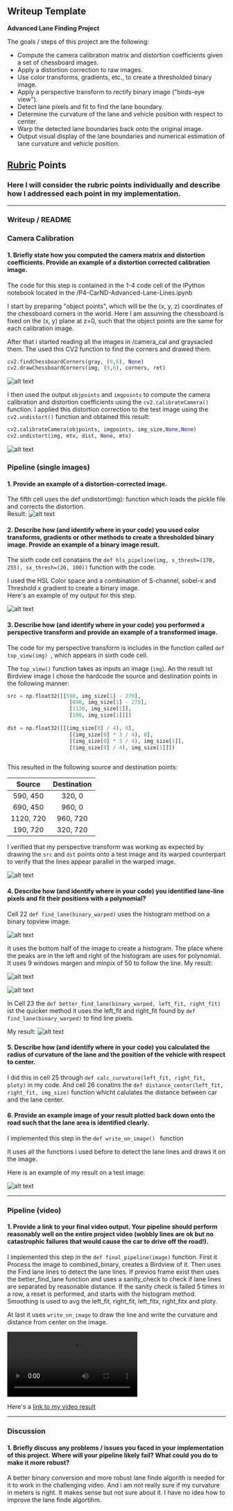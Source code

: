 ## Writeup Template

**Advanced Lane Finding Project**

The goals / steps of this project are the following:

* Compute the camera calibration matrix and distortion coefficients given a set of chessboard images.
* Apply a distortion correction to raw images.
* Use color transforms, gradients, etc., to create a thresholded binary image.
* Apply a perspective transform to rectify binary image ("birds-eye view").
* Detect lane pixels and fit to find the lane boundary.
* Determine the curvature of the lane and vehicle position with respect to center.
* Warp the detected lane boundaries back onto the original image.
* Output visual display of the lane boundaries and numerical estimation of lane curvature and vehicle position.

[//]: # (Image References)

[image0]: ./output_images/camera_cal/13.jpg "Corners"
[image1]: ./output_images/undistorted.png "Undistorted"
[image2]: ./output_images/undistorted2.png "Undistorted 2"

[image3]: ./output_images/binary.png "Warp Example"

[image4]: ./output_images/warp.png "Warp Example"
[image5]: ./output_images/better_find_lane.png "Fit Visual"
[image6]: ./output_images/lane_line.png "Output"

[image7]: ./output_images/warp_bianry.png "Binary Warp"
[image8]: ./output_images/histogram.png "Histogram"
[image9]: ./output_images/find_lane.png "find_lane"

[video1]: ./output.mp4 "Video"

## [Rubric](https://review.udacity.com/#!/rubrics/571/view) Points

### Here I will consider the rubric points individually and describe how I addressed each point in my implementation.  

---

### Writeup / README

### Camera Calibration

#### 1. Briefly state how you computed the camera matrix and distortion coefficients. Provide an example of a distortion corrected calibration image.

The code for this step is contained in the 1-4 code cell of the IPython notebook located in the /P4-CarND-Advanced-Lane-Lines.ipynb 


I start by preparing "object points", which will be the (x, y, z) coordinates of the chessboard corners in the world. Here I am assuming the chessboard is fixed on the (x, y) plane at z=0, such that the object points are the same for each calibration image.

After that i started reading all the images in /camera_cal and graysacled them. The used this CV2 function to find the corners 
and drawed them.

```python
cv2.findChessboardCorners(gray, (9,6), None)
cv2.drawChessboardCorners(img, (9,6), corners, ret)
```
![alt text][image0]


I then used the output `objpoints` and `imgpoints` to compute the camera calibration and distortion coefficients using the `cv2.calibrateCamera()` function.  I applied this distortion correction to the test image using the `cv2.undistort()` function and obtained this result: 

```python
cv2.calibrateCamera(objpoints, imgpoints, img_size,None,None)
cv2.undistort(img, mtx, dist, None, mtx)
```

![alt text][image1]

### Pipeline (single images)

#### 1. Provide an example of a distortion-corrected image.

The fifth cell uses the def undistort(img): function which loads the pickle file and corrects the distortion.  
Result: ![alt text][image2]

#### 2. Describe how (and identify where in your code) you used color transforms, gradients or other methods to create a thresholded binary image.  Provide an example of a binary image result.
The sixth code cell conatains the `def hls_pipeline(img, s_thresh=(170, 255), sx_thresh=(20, 100))` function with the code.

I used the HSL Color space and a combination of S-channel, sobel-x and Threshold x gradient to create a binary image.  
Here's an example of my output for this step.

![alt text][image3]

#### 3. Describe how (and identify where in your code) you performed a perspective transform and provide an example of a transformed image.


The code for my perspective transform is includes in the function called `def top_view(img) `, which appears in sixth code cell.

The `top_view()` function takes as inputs an image (`img`). An the result ist Birdview image 
I chose the hardcode the source and destination points in the following manner:

```python
src = np.float32([[590, img_size[1] - 270], 
					[690, img_size[1] - 270], 
					[1120, img_size[1]], 
					[190, img_size[1]]])
					
dst = np.float32([[(img_size[0] / 4), 0], 
					[(img_size[0] * 3 / 4), 0], 
					[(img_size[0] * 3 / 4), img_size[1]], 
					[(img_size[0] / 4), img_size[1]]])
    
```

This resulted in the following source and destination points:

| Source        | Destination   | 
|:-------------:|:-------------:| 
| 590, 450      | 320, 0        | 
| 690, 450      | 960, 0      |
| 1120, 720     | 960, 720      |
| 190, 720      | 320, 720       |

I verified that my perspective transform was working as expected by drawing the `src` and `dst` points onto a test image and its warped counterpart to verify that the lines appear parallel in the warped image.


![alt text][image4]

#### 4. Describe how (and identify where in your code) you identified lane-line pixels and fit their positions with a polynomial?

Cell 22 `def find_lane(binary_warped)` uses the histogram method 
on a binary topview image.

![alt text][image7]

It uses the bottom half of the image to create a histogram. The place where the peaks are in the left and right of the histogram are uses for polynomial. It uses 9 windows margen and minpix of 50 to follow the line. My result:

![alt text][image8]

![alt text][image9]

In Cell 23 the `def better_find_lane(binary_warped, left_fit, right_fit)` ist the quicker method it uses the left_fit and right_fit found by `def find_lane(binary_warped)`  to find line pixels.

My result:
![alt text][image5]

 
#### 5. Describe how (and identify where in your code) you calculated the radius of curvature of the lane and the position of the vehicle with respect to center.

I did this in cell 25 through `def calc_curvature(left_fit, right_fit, ploty)` in my code. And cell 26 conatins the `def distance_center(left_fit, right_fit, img_size)` function whicht calulates the distance between car and the lane center.


#### 6. Provide an example image of your result plotted back down onto the road such that the lane area is identified clearly.

I implemented this step in the `def write_on_image() ` function

It uses all the functions i used before to detect the lane lines and draws it on the image.

Here is an example of my result on a test image:

![alt text][image6]

---

### Pipeline (video)

#### 1. Provide a link to your final video output.  Your pipeline should perform reasonably well on the entire project video (wobbly lines are ok but no catastrophic failures that would cause the car to drive off the road!).
I implemented this step in the `def final_pipeline(image)` function. First it Process the image to combined_binary, creates a Birdview of it. Then uses the Find lane lines  to detect the lane lines. If previos frame exist then uses the better_find_lane function and uses a sanity_check to check if lane lines are separated by reasonable distance. If the sanity check is failed 5 times in a row, a reset is performed, and starts with the histogram method.
Smoothing is used to avg the left_fit, right_fit, left_fitx, right_fitx and ploty.

At last it uses `write_on_image` to draw the line and write the curvature and distance from center on the image.

![alt text][video1]



Here's a [link to my video result](./output.mp4)

---

### Discussion

#### 1. Briefly discuss any problems / issues you faced in your implementation of this project.  Where will your pipeline likely fail?  What could you do to make it more robust?

A better binary conversion and more robust lane finde algorith is needed for it to work in the challenging video. And i am not really sure if my curvature in meters is right. It makes sense but not sure about it. I have no idea how to improve the lane finde algortihm.

